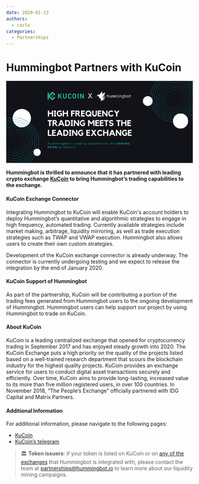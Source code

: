 ```yaml
---
date: 2020-01-13
authors:
  - carlo
categories:
  - Partnerships
---
```



# Hummingbot Partners with KuCoin

![cover](hummingbot-kucoin.png)

**Hummingbot is thrilled to announce that it has partnered with leading crypto exchange [KuCoin](https://www.kucoin.com/) to bring Hummingbot’s trading capabilities to the exchange.**

#### KuCoin Exchange Connector

Integrating Hummingbot to KuCoin will enable KuCoin's account holders to deploy Hummingbot’s quantitative and algorithmic strategies to engage in high frequency, automated trading.  Currently available strategies include market making, arbitrage, liquidity mirroring, as well as trade execution strategies such as TWAP and VWAP execution.  Hummingbot also allows users to create their own custom strategies.

Development of the KuCoin exchange connector is already underway.  The connector is currently undergoing testing and we expect to release the integration by the end of January 2020.  

<!-- more -->

#### KuCoin Support of Hummingbot

As part of the partnership, KuCoin will be contributing a portion of the trading fees generated from Hummingbot users to the ongoing development of Hummingbot.  Hummingbot users can help support our project by using Hummingbot to trade on KuCoin.


#### About KuCoin

KuCoin is a leading centralized exchange that opened for cryptocurrency trading in September 2017 and has enjoyed steady growth into 2020. The KuCoin Exchange puts a high priority on the quality of the projects listed based on a well-trained research department that scours the blockchain industry for the highest quality projects. KuCoin provides an exchange service for users to conduct digital asset transactions securely and efficiently. Over time, KuCoin aims to provide long-lasting, increased value to its more than five million registered users, in over 100 countries. In November 2018, “The People’s Exchange” officially partnered with IDG Capital and Matrix Partners.


#### Additional Information

For additional information, please navigate to the following pages:

- [KuCoin](https://www.kucoin.com)
- [KuCoin’s telegram](https://t.me/KuCoin_Exchange)

> 🏛 **Token issuers**: if your token is listed on KuCoin or on [any of the exchanges](/exchanges/index.md) that Hummingbot is integrated with, please contact the team at [partnerships@hummingbot.io](mailto:partnerships@hummingbot.io) to learn more about our liquidity mining campaigns.

